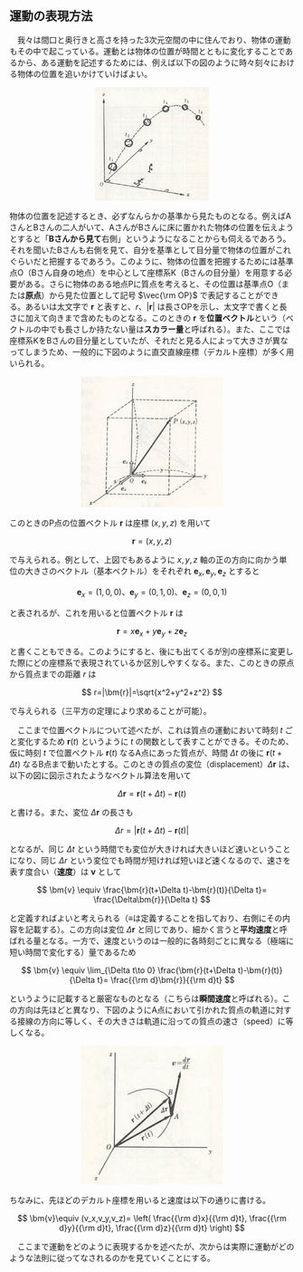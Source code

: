 
## 運動の表現方法

　我々は間口と奥行きと高さを持った3次元空間の中に住んでおり、物体の運動もその中で起こっている。運動とは物体の位置が時間とともに変化することであるから、ある運動を記述するためには、例えば以下の図のように時々刻々における物体の位置を追いかけていけばよい。

<p align="center">
    <img width="40%" src="images/motion.png">
</p>

物体の位置を記述するとき、必ずなんらかの基準から見たものとなる。例えばAさんとBさんの二人がいて、AさんがBさんに床に置かれた物体の位置を伝えようとすると「**Bさんから見て**右側」というようになることからも伺えるであろう。それを聞いたBさんも右側を見て、自分を基準として目分量で物体の位置がこれぐらいだと把握するであろう。このように、物体の位置を把握するためには基準点O（Bさん自身の地点）を中心として座標系K（Bさんの目分量）を用意する必要がある。さらに物体のある地点Pに質点を考えると、その位置は基準点O（または**原点**）から見た位置として記号 $\vec{\rm OP}$ で表記することができる。あるいは太文字で $\bm{r}$ と表すと、$r、|\bm{r}|$ は長さOPを示し、太文字で書くと長さに加えて向きまで含めたものとなる。このときの $\bm{r}$ を**位置ベクトル**という（ベクトルの中でも長さしか持たない量は**スカラー量**と呼ばれる）。また、ここでは座標系KをBさんの目分量としていたが、それだと見る人によって大きさが異なってしまうため、一般的に下図のように直交直線座標（デカルト座標）が多く用いられる。

<p align="center">
    <img width="50%" src="images/rectangular_system.png">
</p>

このときのP点の位置ベクトル $\bm{r}$ は座標 $(x,y,z)$ を用いて

$$ \bm{r}=(x,y,z) $$

で与えられる。例として、上図でもあるように $x,y,z$ 軸の正の方向に向かう単位の大きさのベクトル（基本ベクトル）をそれぞれ $\bm{e}_x,\bm{e}_y,\bm{e}_z$ とすると

$$
    \bm{e}_x=(1,0,0)、 
    \bm{e}_y=(0,1,0)、
    \bm{e}_z=(0,0,1)
$$

と表されるが、これを用いると位置ベクトル $\bm{r}$ は

$$ \bm{r}=x\bm{e}_x+y\bm{e}_y+z\bm{e}_z $$

と書くこともできる。このようにすると、後にも出てくるが別の座標系に変更した際にどの座標系で表現されているか区別しやすくなる。また、このときの原点から質点までの距離 $r$ は

$$ 
    r=|\bm{r}|=\sqrt{x^2+y^2+z^2} 
$$

で与えられる（三平方の定理により求めることが可能）。

　ここまで位置ベクトルについて述べたが、これは質点の運動において時刻 $t$ ごと変化するため $\bm{r}(t)$ というように $t$ の関数として表すことができる。そのため、仮に時刻 $t$ で位置ベクトル $\bm{r}(t)$ なるA点にあった質点が、時間 $\Delta t$ の後に $\bm{r}(t+\Delta t)$ なるB点まで動いたとする。このときの質点の変位（displacement）$\Delta\bm{r}$ は、以下の図に図示されたようなベクトル算法を用いて

$$ 
    \Delta\bm{r}=\bm{r}(t+\Delta t)-\bm{r}(t) 
$$

と書ける。また、変位 $\Delta\bm{r}$ の長さも

$$
    \Delta r=|\bm{r}(t+\Delta t)-\bm{r}(t) |
$$

となるが、同じ $\Delta t$ という時間でも変位が大きければ大きいほど速いということになり、同じ $\Delta r$ という変位でも時間が短ければ短いほど速くなるので、速さを表す度合い（**速度**）は $\bm{v}$ として

$$
    \bm{v} \equiv 
    \frac{\bm{r}(t+\Delta t)-\bm{r}(t)}{\Delta t}=
    \frac{\Delta\bm{r}}{\Delta t}
$$

と定義すればよいと考えられる（$\equiv$は定義することを指しており、右側にその内容を記載する）。この方向は変位 $\Delta\bm{r}$ と同じであり、細かく言うと**平均速度**と呼ばれる量となる。一方で、速度というのは一般的に各時刻ごとに異なる（極端に短い時間で変化する）量であるため

$$
    \bm{v} \equiv
    \lim_{\Delta t\to 0}
    \frac{\bm{r}(t+\Delta t)-\bm{r}(t)}{\Delta t}=
    \frac{{\rm d}\bm{r}}{{\rm d}t}
$$

というように記載すると厳密なものとなる（こちらは**瞬間速度**と呼ばれる）。この方向は先ほどと異なり、下図のようにA点において引かれた質点の軌道に対する接線の方向に等しく、その大きさは軌道に沿っての質点の速さ（speed）に等しくなる。

<p align="center">
    <img width="50%" src="images/dr_motion.png">
</p>

ちなみに、先ほどのデカルト座標を用いると速度は以下の通りに書ける。

$$
    \bm{v}\equiv
    (v_x,v_y,v_z)=
    \left(
        \frac{{\rm d}x}{{\rm d}t},
        \frac{{\rm d}y}{{\rm d}t},
        \frac{{\rm d}z}{{\rm d}t}
    \right)
$$

　ここまで運動をどのように表現するかを述べたが、次からは実際に運動がどのような法則に従ってなされるのかを見ていくことにする。